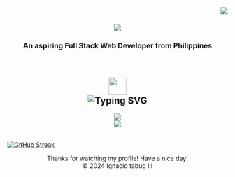 <img align="right" src="https://visitor-badge.laobi.icu/badge?page_id=sh4xi" />

<h1 align="center">
    <img src="https://readme-typing-svg.herokuapp.com/?font=Lato&size=35&color=BF8EFFFF&center=true&vCenter=true&width=500&height=70&duration=5500&lines=Welcome+to+my+profile!;+I'm+Third+Tabug!;" />
</h1>

<h3 align="center"> An aspiring Full Stack Web Developer from Philippines </h3>
</br>

<div align="center">

 </div>
 
<h2 align="center"><img src="https://media2.giphy.com/media/QssGEmpkyEOhBCb7e1/giphy.gif?cid=ecf05e47a0n3gi1bfqntqmob8g9aid1oyj2wr3ds3mg700bl&rid=giphy.gif" width="40px" height="40px"> <br> <img src="https://readme-typing-svg.herokuapp.com?font=Lato&weigh=500&pause=10000&color=BF8EFFFF&center=true&vCenter=true&random=false&width=435&lines=Languages+%7C+Tools+%7C+Frameworks" alt="Typing SVG" /></h2>

<div align="center">
    <img src="https://skillicons.dev/icons?i=react,angular,html,css,tailwind,figma,git,blender,flutter,illustrator" /><br>
    <img src="https://skillicons.dev/icons?i=python,javascript,typescript,dart,firebase,supabase,nextjs" /><br>
</div>

<br/>

<a href="https://git.io/streak-stats"><img src="https://github-readme-streak-stats.herokuapp.com?user=Sh4xi&theme=tokyonight-duo&border=true&card_width=1000&card_height=250&background=EB545400" alt="GitHub Streak" /></a>

<div align="center">
   Thanks for watching my profile! Have a nice day! <br/>
  &copy; 2024 Ignacio tabug III
</div>
